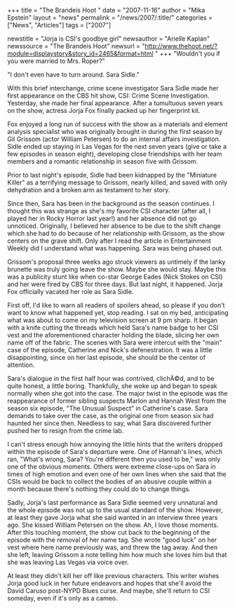 +++
title = "The Brandeis Hoot "
date = "2007-11-16"
author = "Mika Epstein"
layout = "news"
permalink = "/news/2007/:title/"
categories = ["News", "Articles"]
tags = ["2007"]

newstitle = "Jorja is CSI's goodbye girl"
newsauthor = "Arielle Kaplan"
newssource = "The Brandeis Hoot"
newsurl = "http://www.thehoot.net/?module=displaystory&story_id=2465&format=html "
+++
"Wouldn't you if you were married to Mrs. Roper?"

"I don't even have to turn around. Sara Sidle."

With this brief interchange, crime scene investigator Sara Sidle made her first appearance on the CBS hit show, CSI: Crime Scene Investigation. Yesterday, she made her final appearance. After a tumultuous seven years on the show, actress Jorja Fox finally packed up her fingerprint kit.

Fox enjoyed a long run of success with the show as a materials and element analysis specialist who was originally brought in during the first season by Gil Grissom (actor William Petersen) to do an internal affairs investigation. Sidle ended up staying in Las Vegas for the next seven years (give or take a few episodes in season eight), developing close friendships with her team members and a romantic relationship in season five with Grissom.

Prior to last night's episode, Sidle had been kidnapped by the "Miniature Killer" as a terrifying message to Grissom, nearly killed, and saved with only dehydration and a broken arm as testament to her story.

Since then, Sara has been in the background as the season continues. I thought this was strange as she's my favorite CSI character (after all, I played her in Rocky Horror last year!) and her absence did not go unnoticed. Originally, I believed her absence to be due to the shift change which she had to do because of her relationship with Grissom, as the show centers on the grave shift. Only after I read the article in Entertainment Weekly did I understand what was happening. Sara was being phased out.

Grissom's proposal three weeks ago struck viewers as untimely if the lanky brunette was truly going leave the show. Maybe she would stay. Maybe this was a publicity stunt like when co-star George Eades (Nick Stokes on CSI) and her were fired by CBS for three days. But last night, it happened. Jorja Fox officially vacated her role as Sara Sidle.

First off, I'd like to warn all readers of spoilers ahead, so please if you don't want to know what happened yet, stop reading. I sat on my bed, anticipating what was about to come on my television screen at 9 pm sharp. It began with a knife cutting the threads which held Sara's name badge to her CSI vest and the aforementioned character holding the blade, slicing her own name off of the fabric. The scenes with Sara were intercut with the "main" case of the episode, Catherine and Nick's defenestration. It was a little disappointing, since on her last episode, she should be the center of attention.

Sara's dialogue in the first half hour was contrived, clichÃ©d, and to be quite honest, a little boring. Thankfully, she woke up and began to speak normally when she got into the case. The major twist in the episode was the reappearance of former sibling suspects Marlon and Hannah West from the season six episode, "The Unusual Suspect" in Catherine's case. Sara demands to take over the case, as the original one from season six had haunted her since then. Needless to say, what Sara discovered further pushed her to resign from the crime lab.

I can't stress enough how annoying the little hints that the writers dropped within the episode of Sara's departure were. One of Hannah's lines, which ran, "What's wrong, Sara? You're different then you used to be," was only one of the obvious moments. Others were extreme close-ups on Sara in times of high emotion and even one of her own lines when she said that the CSIs would be back to collect the bodies of an abusive couple within a month because there's nothing they could do to change things.

Sadly, Jorja's last performance as Sara Sidle seemed very unnatural and the whole episode was not up to the usual standard of the show. However, at least they gave Jorja what she said wanted in an interview three years ago. She kissed William Petersen on the show. Ah, I love those moments. After this touching moment, the show cut back to the beginning of the episode with the removal of her name tag. She wrote "good luck" on her vest where here name previously was, and threw the tag away. And then she left, leaving Grissom a note telling him how much she loves him but that she was leaving Las Vegas via voice over.

At least they didn't kill her off like previous characters. This writer wishes Jorja good luck in her future endeavors and hopes that she'll avoid the David Caruso post-NYPD Blues curse. And maybe, she'll return to CSI someday, even if it's only as a cameo.  
